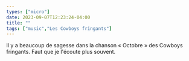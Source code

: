 ```yaml
---
types: ["micro"]
date: 2023-09-07T12:23:24-04:00
title: ""
tags: ["music","Les Cowboys fringants"]
---
```

Il y a beaucoup de sagesse dans la chanson « Octobre » des Cowboys fringants. Faut que je l'écoute plus souvent.
